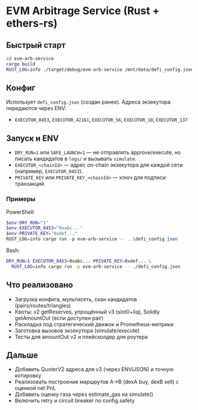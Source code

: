 # EVM Arbitrage Service (Rust + ethers-rs)

## Быстрый старт
```bash
cd evm-arb-service
cargo build
RUST_LOG=info ./target/debug/evm-arb-service /mnt/data/defi_config.json
```

## Конфиг
Использует `defi_config.json` (создан ранее). Адреса экзекутора передаются через ENV:
- `EXECUTOR_8453`, `EXECUTOR_42161`, `EXECUTOR_56`, `EXECUTOR_10`, `EXECUTOR_137`

## Запуск и ENV
- `DRY_RUN=1` или `SAFE_LAUNCH=1` — не отправлять approve/execute, но писать кандидатов в `logs/` и вызывать `simulate`.
- `EXECUTOR_<chainId>` — адрес on-chain экзекутора для каждой сети (например, `EXECUTOR_8453`).
- `PRIVATE_KEY` или `PRIVATE_KEY_<chainId>` — ключ для подписи транзакций.

### Примеры
PowerShell:
```powershell
$env:DRY_RUN="1"
$env:EXECUTOR_8453="0xabc..."
$env:PRIVATE_KEY="0xdef..."
RUST_LOG=info cargo run -p evm-arb-service -- ..\defi_config.json
```

Bash:
```bash
DRY_RUN=1 EXECUTOR_8453=0xabc... PRIVATE_KEY=0xdef... \
  RUST_LOG=info cargo run -p evm-arb-service -- ./defi_config.json
```

## Что реализовано
- Загрузка конфига, мультисеть, скан кандидатов (pairs/routes/triangles)
- Квоты: v2 getReserves, упрощённый v3 (slot0+liq), Solidly getAmountOut (если доступен pair)
- Раскладка под стратегический движок и Prometheus-метрики
- Заготовка вызовов экзекутора (simulate/execute)
- Тесты для amountOut v2 и плейсхолдер для роутера

## Дальше
- Добавить QuoterV2 адреса для v3 (через ENV/JSON) и точную котировку
- Реализовать построение маршрутов A→B (dexA buy, dexB sell) с оценкой net PnL
- Добавить оценку газа через estimate_gas на simulate()
- Включить retry и circuit breaker по config.safety

